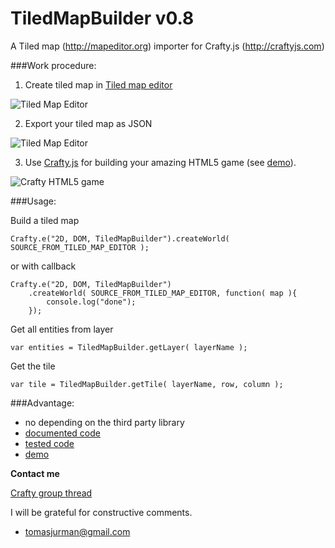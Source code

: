 # TiledMapBuilder v0.8

A Tiled map (http://mapeditor.org) importer for Crafty.js (http://craftyjs.com)

###Work procedure:

1) Create tiled map in [Tiled map editor](http://mapeditor.org)

![Tiled Map Editor](https://raw.github.com/Kibo/TiledMapBuilder/master/WebContent/img/editor.png)

2) Export your tiled map as JSON

![Tiled Map Editor](https://raw.github.com/Kibo/TiledMapBuilder/master/WebContent/img/export.png)

3) Use [Crafty.js](http://craftyjs.com) for building your amazing HTML5 game (see [demo](http://crafty.kibo.cz/tiled2Demo/example/)).

![Crafty HTML5 game](https://raw.github.com/Kibo/TiledMapBuilder/master/WebContent/img/game.png)


###Usage:

Build a tiled map
```
Crafty.e("2D, DOM, TiledMapBuilder").createWorld( SOURCE_FROM_TILED_MAP_EDITOR );    
```
or with callback

```
Crafty.e("2D, DOM, TiledMapBuilder")
	.createWorld( SOURCE_FROM_TILED_MAP_EDITOR, function( map ){
		console.log("done");
	});    
```

Get all entities from layer
```
var entities = TiledMapBuilder.getLayer( layerName );
```

Get the tile
```
var tile = TiledMapBuilder.getTile( layerName, row, column );
```

###Advantage:
- no depending on the third party library
- [documented code](https://github.com/Kibo/TiledMapBuilder/blob/master/WebContent/tiledmapbuilder.js)
- [tested code](https://github.com/Kibo/TiledMapBuilder/blob/master/WebContent/test/tests.html)
- [demo](http://crafty.kibo.cz/tiled2Demo/example/)


**Contact me**

[Crafty group thread](https://groups.google.com/d/msg/craftyjs/63eQ0SRw40I/tk5cGKRCME0J)

I will be grateful for constructive comments.
- tomasjurman@gmail.com






